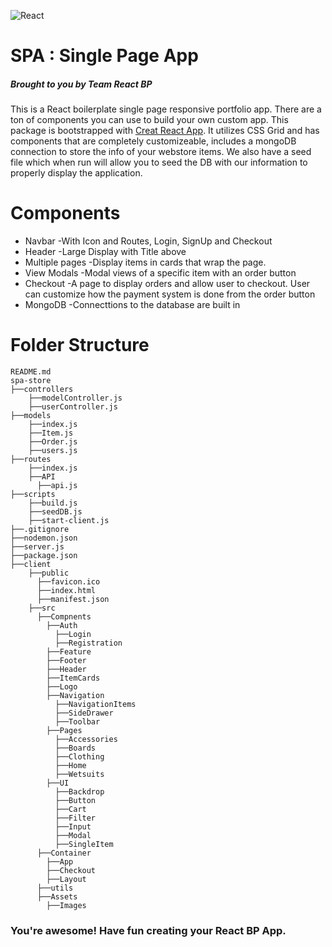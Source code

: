 ![React](./public/favicon.ico)
# SPA : Single Page App
##### Brought to you by Team React BP

This is a React boilerplate single page responsive portfolio app. There are a ton of components you can use to build your own custom app. This package is bootstrapped with [Creat React App](https://github.com/facebook/create-react-app/blob/next/README.md). It utilizes CSS Grid and has components that are completely customizeable, includes a mongoDB connection to store the info of your webstore items. We also have  a seed file which when run will allow you to seed the DB with our information to properly display the application.


# Components
* Navbar
    -With Icon and Routes, Login, SignUp and Checkout
* Header
    -Large Display with Title above
* Multiple pages
    -Display items in cards that wrap the page.
* View Modals
    -Modal views of a specific item with an order button
* Checkout
    -A page to display orders and allow user to checkout. User can customize how the payment system is done from the order button
* MongoDB
    -Connecttions to the database are built in

# Folder Structure

```
README.md
spa-store
├──controllers
    ├──modelController.js
    ├──userController.js
├──models
    ├──index.js
    ├──Item.js
    ├──Order.js
    ├──users.js
├──routes
    ├──index.js
    ├──API
      ├──api.js
├──scripts
    ├──build.js
    ├──seedDB.js
    ├──start-client.js
├──.gitignore
├──nodemon.json
├──server.js
├──package.json
├──client
    ├──public
      ├──favicon.ico
      ├──index.html
      ├──manifest.json
    ├──src
      ├──Compnents
        ├──Auth
          ├──Login
          ├──Registration
        ├──Feature
        ├──Footer
        ├──Header
        ├──ItemCards
        ├──Logo
        ├──Navigation
          ├──NavigationItems
          ├──SideDrawer
          ├──Toolbar
        ├──Pages
          ├──Accessories
          ├──Boards
          ├──Clothing
          ├──Home
          ├──Wetsuits
        ├──UI
          ├──Backdrop
          ├──Button
          ├──Cart
          ├──Filter
          ├──Input
          ├──Modal
          ├──SingleItem
      ├──Container
        ├──App
        ├──Checkout
        ├──Layout
      ├──utils
      ├──Assets
        ├──Images      

```


### You're awesome! Have fun creating your React BP App.
































